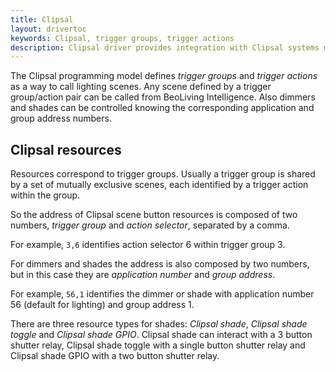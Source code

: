```yaml
---
title: Clipsal
layout: drivertoc
keywords: Clipsal, trigger groups, trigger actions
description: Clipsal driver provides integration with Clipsal systems managing lighting scenes, dimmers and shades.
---
```


The Clipsal programming model defines *trigger groups* and *trigger
actions* as a way to call lighting scenes. Any scene defined by a
trigger group/action pair can be called from BeoLiving Intelligence.
Also dimmers and shades can be controlled knowing the corresponding
application and group address numbers.

Clipsal resources
-----------------

Resources correspond to trigger groups. Usually a trigger group is
shared by a set of mutually exclusive scenes, each identified by a
trigger action within the group.

So the address of Clipsal scene button resources is composed of two numbers,
*trigger group* and *action selector*, separated by a comma.

For example, `3,6` identifies action selector 6 within trigger group
3.

For dimmers and shades the address is also composed by two numbers,
but in this case they are *application number* and *group address*.

For example, `56,1` identifies the dimmer or shade with application number
56 (default for lighting) and group address 1.

There are three resource types for shades: *Clipsal shade*, *Clipsal shade toggle*
and *Clipsal shade GPIO*.
Clipsal shade can interact with a 3 button shutter relay, Clipsal shade toggle with a
single button shutter relay and Clipsal shade GPIO with a two button shutter relay.
